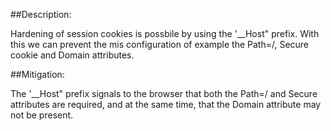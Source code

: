 ##Description:

Hardening of session cookies is possbile by using the '__Host" prefix. With this we can prevent the mis configuration of example the Path=/, Secure cookie and Domain attributes. 


##Mitigation:

The '__Host" prefix signals to the browser that both the Path=/ and Secure attributes are required, 
and at the same time, that the Domain attribute may not be present.